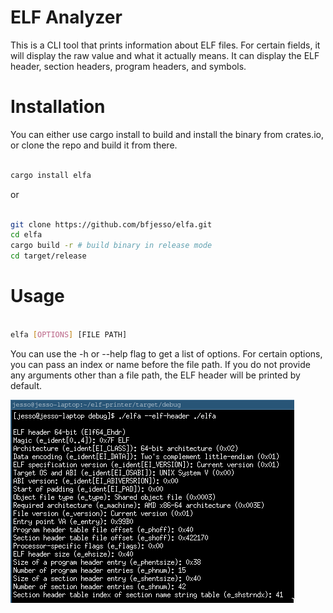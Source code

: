 # ELF Analyzer
This is a CLI tool that prints information about ELF files. For certain fields, it will display the raw value and what it actually means.
It can display the ELF header, section headers, program headers, and symbols.

# Installation
You can either use cargo install to build and install the binary from crates.io, or clone the repo and build it from there.

```bash

cargo install elfa

```
or
```bash

git clone https://github.com/bfjesso/elfa.git
cd elfa
cargo build -r # build binary in release mode
cd target/release

```

# Usage
```bash

elfa [OPTIONS] [FILE PATH]

```
You can use the -h or --help flag to get a list of options.
For certain options, you can pass an index or name before the file path.
If you do not provide any arguments other than a file path, the ELF header will be printed by default.

![screen shot of elfa](./screenshot.png)

